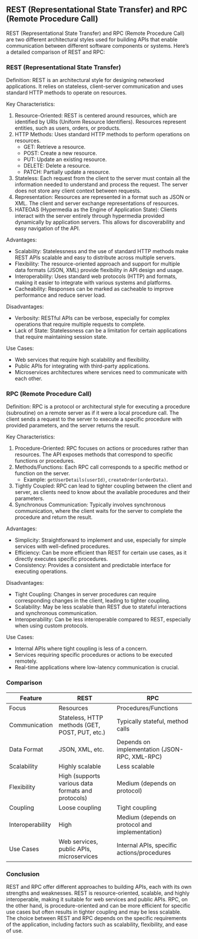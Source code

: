 ## REST (Representational State Transfer) and RPC (Remote Procedure Call)

REST (Representational State Transfer) and RPC (Remote Procedure Call) are two different architectural styles used for building APIs that enable communication between different software components or systems. Here’s a detailed comparison of REST and RPC:

### REST (Representational State Transfer)

Definition:
REST is an architectural style for designing networked applications. It relies on stateless, client-server communication and uses standard HTTP methods to operate on resources.

Key Characteristics:
1. Resource-Oriented: REST is centered around resources, which are identified by URIs (Uniform Resource Identifiers). Resources represent entities, such as users, orders, or products.
2. HTTP Methods: Uses standard HTTP methods to perform operations on resources.
   - GET: Retrieve a resource.
   - POST: Create a new resource.
   - PUT: Update an existing resource.
   - DELETE: Delete a resource.
   - PATCH: Partially update a resource.
3. Stateless: Each request from the client to the server must contain all the information needed to understand and process the request. The server does not store any client context between requests.
4. Representation: Resources are represented in a format such as JSON or XML. The client and server exchange representations of resources.
5. HATEOAS (Hypermedia as the Engine of Application State): Clients interact with the server entirely through hypermedia provided dynamically by application servers. This allows for discoverability and easy navigation of the API.

Advantages:
- Scalability: Statelessness and the use of standard HTTP methods make REST APIs scalable and easy to distribute across multiple servers.
- Flexibility: The resource-oriented approach and support for multiple data formats (JSON, XML) provide flexibility in API design and usage.
- Interoperability: Uses standard web protocols (HTTP) and formats, making it easier to integrate with various systems and platforms.
- Cacheability: Responses can be marked as cacheable to improve performance and reduce server load.

Disadvantages:
- Verbosity: RESTful APIs can be verbose, especially for complex operations that require multiple requests to complete.
- Lack of State: Statelessness can be a limitation for certain applications that require maintaining session state.

Use Cases:
- Web services that require high scalability and flexibility.
- Public APIs for integrating with third-party applications.
- Microservices architectures where services need to communicate with each other.

### RPC (Remote Procedure Call)

Definition:
RPC is a protocol or architectural style for executing a procedure (subroutine) on a remote server as if it were a local procedure call. The client sends a request to the server to execute a specific procedure with provided parameters, and the server returns the result.

Key Characteristics:
1. Procedure-Oriented: RPC focuses on actions or procedures rather than resources. The API exposes methods that correspond to specific functions or procedures.
2. Methods/Functions: Each RPC call corresponds to a specific method or function on the server.
   - Example: `getUserDetails(userId)`, `createOrder(orderData)`.
3. Tightly Coupled: RPC can lead to tighter coupling between the client and server, as clients need to know about the available procedures and their parameters.
4. Synchronous Communication: Typically involves synchronous communication, where the client waits for the server to complete the procedure and return the result.

Advantages:
- Simplicity: Straightforward to implement and use, especially for simple services with well-defined procedures.
- Efficiency: Can be more efficient than REST for certain use cases, as it directly executes specific procedures.
- Consistency: Provides a consistent and predictable interface for executing operations.

Disadvantages:
- Tight Coupling: Changes in server procedures can require corresponding changes in the client, leading to tighter coupling.
- Scalability: May be less scalable than REST due to stateful interactions and synchronous communication.
- Interoperability: Can be less interoperable compared to REST, especially when using custom protocols.

Use Cases:
- Internal APIs where tight coupling is less of a concern.
- Services requiring specific procedures or actions to be executed remotely.
- Real-time applications where low-latency communication is crucial.

### Comparison

| Feature                | REST                                           | RPC                                            |
|------------------------|------------------------------------------------|------------------------------------------------|
| Focus                  | Resources                                      | Procedures/Functions                           |
| Communication          | Stateless, HTTP methods (GET, POST, PUT, etc.) | Typically stateful, method calls               |
| Data Format            | JSON, XML, etc.                                | Depends on implementation (JSON-RPC, XML-RPC)  |
| Scalability            | Highly scalable                                | Less scalable                                  |
| Flexibility            | High (supports various data formats and protocols) | Medium (depends on protocol)                  |
| Coupling               | Loose coupling                                 | Tight coupling                                 |
| Interoperability       | High                                           | Medium (depends on protocol and implementation)|
| Use Cases              | Web services, public APIs, microservices       | Internal APIs, specific actions/procedures     |

### Conclusion

REST and RPC offer different approaches to building APIs, each with its own strengths and weaknesses. REST is resource-oriented, scalable, and highly interoperable, making it suitable for web services and public APIs. RPC, on the other hand, is procedure-oriented and can be more efficient for specific use cases but often results in tighter coupling and may be less scalable. The choice between REST and RPC depends on the specific requirements of the application, including factors such as scalability, flexibility, and ease of use.